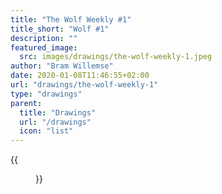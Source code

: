 ```yaml
---
title: "The Wolf Weekly #1"
title_short: "Wolf #1"
description: ""
featured_image:
  src: images/drawings/the-wolf-weekly-1.jpeg
author: "Bram Willemse"
date: 2020-01-08T11:46:55+02:00
url: "drawings/the-wolf-weekly-1"
type: "drawings"
parent:
  title: "Drawings"
  url: "/drawings"
  icon: "list"
---
```


{{<figure src="images/drawings/the-wolf-weekly-1.jpeg" width="1902" height="1352">}}